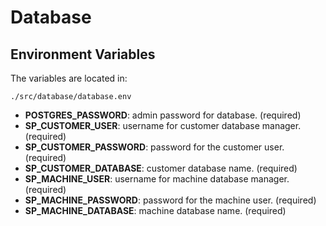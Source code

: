 # Database

## Environment Variables

The variables are located in:

```
./src/database/database.env
```

- **POSTGRES_PASSWORD**: admin password for database. (required)
- **SP_CUSTOMER_USER**: username for customer database manager. (required)
- **SP_CUSTOMER_PASSWORD**: password for the customer user. (required)
- **SP_CUSTOMER_DATABASE**: customer database name. (required)
- **SP_MACHINE_USER**: username for machine database manager. (required)
- **SP_MACHINE_PASSWORD**: password for the machine user. (required)
- **SP_MACHINE_DATABASE**: machine database name. (required)
